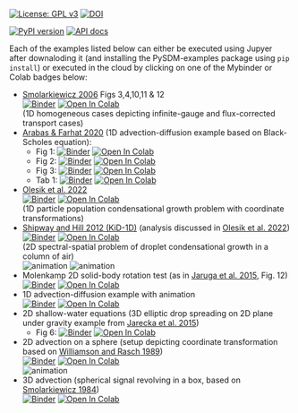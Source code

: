 [![License: GPL v3](https://img.shields.io/badge/License-GPL%20v3-blue.svg)](https://www.gnu.org/licenses/gpl-3.0.html)
[![DOI](https://zenodo.org/badge/366746474.svg)](https://zenodo.org/badge/latestdoi/366746474)

[![PyPI version](https://badge.fury.io/py/PyMPDATA-examples.svg)](https://pypi.org/project/PyMPDATA-examples)
[![API docs](https://img.shields.io/badge/API_docs-pdoc3-blue.svg)](https://open-atmos.github.io/PyMPDATA-examples/)

Each of the examples listed below can either be executed using Jupyer after downaloding it (and installing
  the PySDM-examples package using ``pip install``) or executed in the cloud by clicking on one of the
  Mybinder or Colab badges below:
 
- [Smolarkiewicz 2006](http://doi.org/10.1002/fld.1071) Figs 3,4,10,11 & 12    
  [![Binder](https://mybinder.org/badge_logo.svg)](https://mybinder.org/v2/gh/open-atmos/PyMPDATA.git/main?urlpath=lab/tree/examples/PyMPDATA_examples%2FSmolarkiewicz_2006_Figs_3_4_10_11_12/demo.ipynb) 
  [![Open In Colab](https://colab.research.google.com/assets/colab-badge.svg)](https://colab.research.google.com/github/open-atmos/PyMPDATA/blob/main/examples/PyMPDATA_examples/Smolarkiewicz_2006_Figs_3_4_10_11_12/demo.ipynb)    
  (1D homogeneous cases depicting infinite-gauge and flux-corrected transport cases)
- [Arabas & Farhat 2020](https://doi.org/10.1016/j.cam.2019.05.023) (1D advection-diffusion example based on Black-Scholes equation):
  - Fig 1: 
    [![Binder](https://mybinder.org/badge_logo.svg)](https://mybinder.org/v2/gh/open-atmos/PyMPDATA.git/main?urlpath=lab/tree/examples/PyMPDATA_examples%2FArabas_and_Farhat_2020/fig_1.ipynb) 
    [![Open In Colab](https://colab.research.google.com/assets/colab-badge.svg)](https://colab.research.google.com/github/open-atmos/PyMPDATA/blob/main/examples/PyMPDATA_examples/Arabas_and_Farhat_2020/fig_1.ipynb)    
  - Fig 2: 
    [![Binder](https://mybinder.org/badge_logo.svg)](https://mybinder.org/v2/gh/open-atmos/PyMPDATA.git/main?urlpath=lab/tree/examples/PyMPDATA_examples%2FArabas_and_Farhat_2020/fig_2.ipynb) 
    [![Open In Colab](https://colab.research.google.com/assets/colab-badge.svg)](https://colab.research.google.com/github/open-atmos/PyMPDATA/blob/main/examples/PyMPDATA_examples/Arabas_and_Farhat_2020/fig_2.ipynb)    
  - Fig 3:
    [![Binder](https://mybinder.org/badge_logo.svg)](https://mybinder.org/v2/gh/open-atmos/PyMPDATA.git/main?urlpath=lab/tree/examples/PyMPDATA_examples%2FArabas_and_Farhat_2020/fig_3.ipynb) 
    [![Open In Colab](https://colab.research.google.com/assets/colab-badge.svg)](https://colab.research.google.com/github/open-atmos/PyMPDATA/blob/main/examples/PyMPDATA_examples/Arabas_and_Farhat_2020/fig_3.ipynb)    
  - Tab 1:
    [![Binder](https://mybinder.org/badge_logo.svg)](https://mybinder.org/v2/gh/open-atmos/PyMPDATA.git/main?urlpath=lab/tree/examples/PyMPDATA_examples%2FArabas_and_Farhat_2020/tab_1.ipynb) 
    [![Open In Colab](https://colab.research.google.com/assets/colab-badge.svg)](https://colab.research.google.com/github/open-atmos/PyMPDATA/blob/main/examples/PyMPDATA_examples/Arabas_and_Farhat_2020/tab_1.ipynb)    
- [Olesik et al. 2022](https://doi.org/10.5194/gmd-15-3879-2022)    
  [![Binder](https://mybinder.org/badge_logo.svg)](https://mybinder.org/v2/gh/open-atmos/PyMPDATA.git/main?urlpath=lab/tree/examples/PyMPDATA_examples%2FOlesik_et_al_2022/)
  [![Open In Colab](https://colab.research.google.com/assets/colab-badge.svg)](https://colab.research.google.com/github/open-atmos/PyMPDATA/blob/main/examples/PyMPDATA_examples/Olesik_et_al_2022/demo_make_plots.ipynb)   
  (1D particle population condensational growth problem with coordinate transformations)
- [Shipway and Hill 2012 (KiD-1D)](https://doi.org/10.1002/qj.1913) (analysis discussed in [Olesik et al. 2022](https://arxiv.org/abs/2011.14726))    
  [![Binder](https://mybinder.org/badge_logo.svg)](https://mybinder.org/v2/gh/open-atmos/PyMPDATA.git/main?urlpath=lab/tree/examples/PyMPDATA_examples%2FShipway_and_Hill_2012/)
  [![Open In Colab](https://colab.research.google.com/assets/colab-badge.svg)](https://colab.research.google.com/github/open-atmos/PyMPDATA/blob/main/examples/PyMPDATA_examples/Shipway_and_Hill_2012/fig_1.ipynb)    
  (2D spectral-spatial problem of droplet condensational growth in a column of air)    
![animation](https://github.com/open-atmos/PyMPDATA/wiki/files/KiD-1D_PyMPDATA_n_iters=1.gif)
![animation](https://github.com/open-atmos/PyMPDATA/wiki/files/KiD-1D_PyMPDATA_n_iters=3.gif)
- Molenkamp 2D solid-body rotation test (as in [Jaruga et al. 2015](https://doi.org/10.5194/gmd-8-1005-2015), Fig. 12)    
  [![Binder](https://mybinder.org/badge_logo.svg)](https://mybinder.org/v2/gh/open-atmos/PyMPDATA.git/main?urlpath=lab/tree/examples/PyMPDATA_examples%2FMolenkamp_test_as_in_Jaruga_et_al_2015_Fig_12/demo.ipynb)
  [![Open In Colab](https://colab.research.google.com/assets/colab-badge.svg)](https://colab.research.google.com/github/open-atmos/PyMPDATA/blob/main/examples/PyMPDATA_examples/Molenkamp_test_as_in_Jaruga_et_al_2015_Fig_12/demo.ipynb)
- 1D advection-diffusion example with animation    
  [![Binder](https://mybinder.org/badge_logo.svg)](https://mybinder.org/v2/gh/open-atmos/PyMPDATA.git/main?urlpath=lab/tree/examples/PyMPDATA_examples%2Fadvection_diffusion_1d/demo.ipynb) 
  [![Open In Colab](https://colab.research.google.com/assets/colab-badge.svg)](https://colab.research.google.com/github/open-atmos/PyMPDATA/blob/main/examples/PyMPDATA_examples/advection_diffusion_1d/demo.ipynb)    
- 2D shallow-water equations (3D elliptic drop spreading on 2D plane under gravity example from [Jarecka et al. 2015](https://doi.org/10.1016/j.jcp.2015.02.003))   
  - Fig 6: [![Binder](https://mybinder.org/badge_logo.svg)](https://mybinder.org/v2/gh/open-atmos/PyMPDATA.git/main?urlpath=lab/tree/examples/PyMPDATA_examples/Jarecka_et_al_2015/fig_6.ipynb)
  [![Open In Colab](https://colab.research.google.com/assets/colab-badge.svg)](https://colab.research.google.com/github/open-atmos/PyMPDATA/blob/main/examples/PyMPDATA_examples/Jarecka_et_al_2015/fig_6.ipynb)
- 2D advection on a sphere (setup depicting coordinate transformation based on [Williamson and Rasch 1989](https://doi.org/10.1175/1520-0493(1989)117%3C0102:TDSLTW%3E2.0.CO;2))  
  [![Binder](https://mybinder.org/badge_logo.svg)](https://mybinder.org/v2/gh/open-atmos/PyMPDATA.git/main?urlpath=lab/tree/examples/PyMPDATA_examples%2FWilliamson_and_Rasch_1989_as_in_Jaruga_et_al_2015_Fig_14/demo_over_the_pole.ipynb) 
  [![Open In Colab](https://colab.research.google.com/assets/colab-badge.svg)](https://colab.research.google.com/github/open-atmos/PyMPDATA/blob/main/examples/PyMPDATA_examples/Williamson_and_Rasch_1989_as_in_Jaruga_et_al_2015_Fig_14/demo_over_the_pole.ipynb)    
![animation](https://github.com/open-atmos/PyMPDATA/wiki/files/sphere_upwind.gif) 
- 3D advection (spherical signal revolving in a box, based on [Smolarkiewicz 1984](https://doi.org/10.1016/0021-9991(84)90121-9))    
  [![Binder](https://mybinder.org/badge_logo.svg)](https://mybinder.org/v2/gh/open-atmos/PyMPDATA.git/main?urlpath=lab/tree/examples/PyMPDATA_examples%2FSmolarkiewicz_1984/figs_13-14.ipynb) 
  [![Open In Colab](https://colab.research.google.com/assets/colab-badge.svg)](https://colab.research.google.com/github/open-atmos/PyMPDATA/blob/main/examples/PyMPDATA_examples/Smolarkiewicz_1984/figs_13-14.ipynb)    
